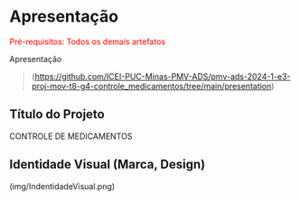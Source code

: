 # Apresentação

<span style="color:red">Pré-requisitos: Todos os demais artefatos</span>

Apresentação
> (https://github.com/ICEI-PUC-Minas-PMV-ADS/pmv-ads-2024-1-e3-proj-mov-t8-g4-controle_medicamentos/tree/main/presentation)

## Título do Projeto

CONTROLE DE MEDICAMENTOS

## Identidade Visual (Marca, Design)

(img/IndentidadeVisual.png)

